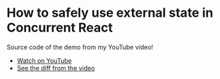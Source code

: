 # How to safely use external state in Concurrent React

Source code of the demo from my YouTube video!

- [Watch on YouTube](https://youtu.be/xmaWMY2-7cU)
- [See the diff from the video](https://github.com/samselikoff/2022-02-08-use-sync-external-store/commit/ee27a626b0ef5c788ac81e76e0fcbe78d7510cbb)
